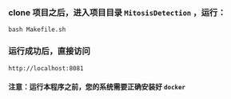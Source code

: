 ### clone 项目之后，进入项目目录 `MitosisDetection` ，运行：

```
bash Makefile.sh
```

### 运行成功后，直接访问

```
http://localhost:8081
```

#### 注意：运行本程序之前，您的系统需要正确安装好 `docker`

